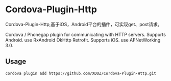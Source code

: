 # Cordova-Plugin-Http
Cordova-Plugin-Http,基于iOS，Android平台的插件，可实现get、post请求。

Cordova / Phonegap plugin for communicating with HTTP servers. 
Supports  Android. use RxAndroid OkHttp Retrofit.
Supports  iOS. use AFNetWorking 3.0.


## Usage

``` 
cordova plugin add https://github.com/XDUZ/Cordova-Plugin-Http.git

```
